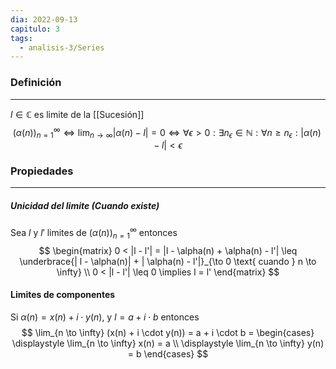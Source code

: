 ```yaml
---
dia: 2022-09-13
capitulo: 3
tags:
  - analisis-3/Series
---
```

### Definición 
---
$l \in \mathbb{C}$ es limite de la [[Sucesión]]  $$(\alpha(n))_{n = 1}^\infty \Leftrightarrow \lim_{n \to \infty} |\alpha(n) - l | = 0 \Leftrightarrow \forall \epsilon > 0 : \exists n_\epsilon \in \mathbb{N} : \forall n \geq n_\epsilon : | \alpha(n) - l | < \epsilon $$ 
### Propiedades
---
##### Unicidad del limite (Cuando existe)
Sea $l$ y $l'$ limites de $(\alpha(n))_{n = 1}^\infty$ entonces
$$
\begin{matrix}
	0 < |l - l'| = |l - \alpha(n) + \alpha(n) - l'| \leq \underbrace{| l - \alpha(n)| + | \alpha(n) - l'|}_{\to 0 \text{ cuando } n \to \infty}  \\ 
	0 < |l - l'| \leq 0 \implies l = l'
\end{matrix}
$$

#### Limites de componentes
Si $\alpha(n) = x(n) + i \cdot y(n)$, y $l = a + i \cdot b$ entonces
$$ \lim_{n \to \infty} (x(n) + i \cdot y(n)) = a + i \cdot b = 
\begin{cases}
	\displaystyle \lim_{n \to \infty} x(n) = a \\
	\displaystyle \lim_{n \to \infty} y(n) = b 
\end{cases}
$$
